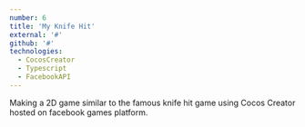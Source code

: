 ```yaml
---
number: 6
title: 'My Knife Hit'
external: '#'
github: '#'
technologies:
  - CocosCreator
  - Typescript
  - FacebookAPI
---
```


Making a 2D game similar to the famous knife hit game using Cocos Creator hosted on facebook games platform.